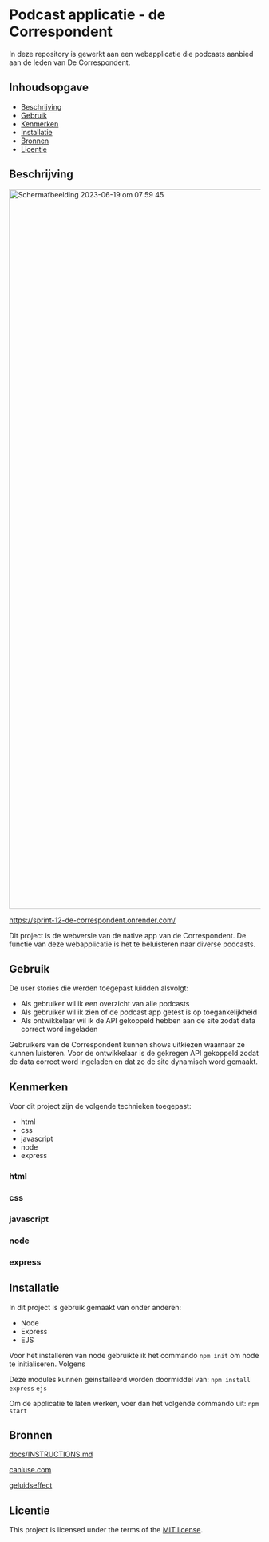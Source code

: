 # Podcast applicatie - de Correspondent
<!-- Geef je project een titel en schrijf in één zin wat het is -->
In deze repository is gewerkt aan een webapplicatie die podcasts aanbied aan de leden van De Correspondent.

## Inhoudsopgave

  * [Beschrijving](#beschrijving)
  * [Gebruik](#gebruik)
  * [Kenmerken](#kenmerken)
  * [Installatie](#installatie)
  * [Bronnen](#bronnen)
  * [Licentie](#licentie)

## Beschrijving
<!-- Bij Beschrijving staat kort beschreven wat voor project het is en wat je hebt gemaakt -->
<!-- Voeg een mooie poster visual toe 📸 -->
<!-- Voeg een link toe naar Github Pages 🌐-->

<img width="1440" alt="Schermafbeelding 2023-06-19 om 07 59 45" src="https://github.com/Stefan-Espant/de-correspondent-sprint-12-proof-of-concept/assets/89298385/def17bd5-b379-45cf-9862-ad88a274c9ab">

https://sprint-12-de-correspondent.onrender.com/

Dit project is de webversie van de native app van de Correspondent. De functie van deze webapplicatie is het te beluisteren naar diverse podcasts. 

## Gebruik
<!-- Bij Gebruik staat de user story, hoe het werkt en wat je er mee kan. -->
De user stories die werden toegepast luidden alsvolgt:
* Als gebruiker wil ik een overzicht van alle podcasts
* Als gebruiker wil ik zien of de podcast app getest is op toegankelijkheid
* Als ontwikkelaar wil ik de API gekoppeld hebben aan de site zodat data correct word ingeladen

Gebruikers van de Correspondent kunnen shows uitkiezen waarnaar ze kunnen luisteren. Voor de ontwikkelaar is de gekregen API gekoppeld zodat de data correct word ingeladen en dat zo de site dynamisch word gemaakt.

## Kenmerken
<!-- Bij Kenmerken staat welke technieken zijn gebruikt en hoe. Wat is de HTML structuur? Wat zijn de belangrijkste dingen in CSS? Wat is er met JS gedaan en hoe? Misschien heb je iets met NodeJS gedaan, of heb je een framwork of library gebruikt? -->
Voor dit project zijn de volgende technieken toegepast:
* html
* css
* javascript
* node
* express

### html

### css

### javascript

### node

### express


## Installatie
<!-- Bij Instalatie staat hoe een andere developer aan jouw repo kan werken -->
In dit project is gebruik gemaakt van onder anderen:
* Node
* Express
* EJS

Voor het installeren van node gebruikte ik het commando `npm init` om node te initialiseren. Volgens 

Deze modules kunnen geinstalleerd worden doormiddel van:
`npm install` `express` `ejs`

Om de applicatie te laten werken, voer dan het volgende commando uit:
`npm start`

## Bronnen
[docs/INSTRUCTIONS.md](docs/INSTRUCTIONS.md)

[caniuse.com](https://caniuse.com/)

[geluidseffect](https://pixabay.com/sound-effects/search/click/)

## Licentie

This project is licensed under the terms of the [MIT license](./LICENSE).
